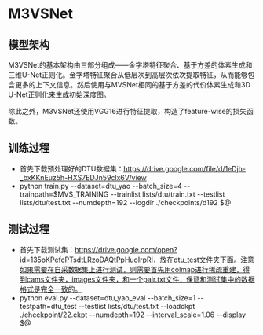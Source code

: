 # M3VSNet

## 模型架构

M3VSNet的基本架构由三部分组成——金字塔特征聚合、基于方差的体素生成和三维U-Net正则化。金字塔特征聚合从低层次到高层次依次提取特征，从而能够包含更多的上下文信息。然后使用与MVSNet相同的基于方差的代价体素生成和3D U-Net正则化来生成初始深度图。

除此之外，M3VSNet还使用VGG16进行特征提取，构造了feature-wise的损失函数。

## 训练过程

- 首先下载预处理好的DTU数据集：https://drive.google.com/file/d/1eDjh-_bxKKnEuz5h-HXS7EDJn59clx6V/view
- python train.py --dataset=dtu_yao --batch_size=4 --trainpath=\$MVS_TRAINING --trainlist lists/dtu/train.txt --testlist lists/dtu/test.txt --numdepth=192 --logdir ./checkpoints/d192 $@

## 测试过程

- 首先下载测试集：https://drive.google.com/open?id=135oKPefcPTsdtLRzoDAQtPpHuoIrpRI，放在dtu_test文件夹下面。注意如果需要在自采数据集上进行测试，则需要首先用colmap进行稀疏重建，得到cams文件夹，images文件夹，和一个pair.txt文件，保证和测试集中的数据格式是完全一致的。
- python eval.py --dataset=dtu_yao_eval --batch_size=1 --testpath=dtu_test --testlist lists/dtu/test.txt --loadckpt ./checkpoint/22.ckpt --numdepth=192 --interval_scale=1.06 --display $@

